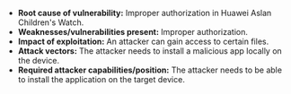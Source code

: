 - **Root cause of vulnerability:** Improper authorization in Huawei Aslan Children's Watch.
- **Weaknesses/vulnerabilities present:** Improper authorization.
- **Impact of exploitation:** An attacker can gain access to certain files.
- **Attack vectors:** The attacker needs to install a malicious app locally on the device.
- **Required attacker capabilities/position:** The attacker needs to be able to install the application on the target device.